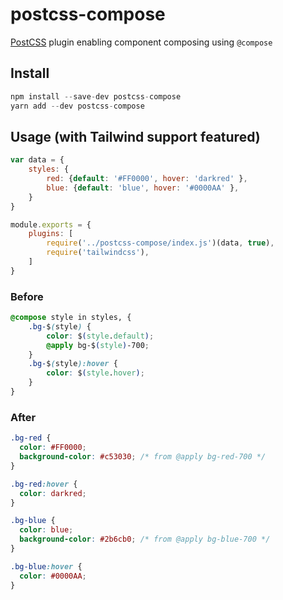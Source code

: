 # postcss-compose

[PostCSS](https://github.com/postcss/postcss) plugin enabling component composing using `@compose`

## Install
```js
npm install --save-dev postcss-compose
yarn add --dev postcss-compose
```

## Usage (with Tailwind support featured)
```js
var data = {
    styles: {
        red: {default: '#FF0000', hover: 'darkred' },
        blue: {default: 'blue', hover: '#0000AA' },
    }
}

module.exports = {
    plugins: [
        require('../postcss-compose/index.js')(data, true),
        require('tailwindcss'),
    ]
}
```

### Before
```css
@compose style in styles, {
    .bg-$(style) {
        color: $(style.default);
        @apply bg-$(style)-700;
    }
    .bg-$(style):hover {
        color: $(style.hover);
    }
}
```

### After
```css
.bg-red {
  color: #FF0000;
  background-color: #c53030; /* from @apply bg-red-700 */
}

.bg-red:hover {
  color: darkred;
}

.bg-blue {
  color: blue;
  background-color: #2b6cb0; /* from @apply bg-blue-700 */
}

.bg-blue:hover {
  color: #0000AA;
}
```